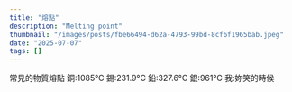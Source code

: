 ```yaml
---
title: "熔點"
description: "Melting point"
thumbnail: "/images/posts/fbe66494-d62a-4793-99bd-8cf6f1965bab.jpeg"
date: "2025-07-07"
tags: []
---
```


常見的物質熔點
銅:1085°C
錫:231.9°C
鉛:327.6°C
銀:961°C
我:妳笑的時候

